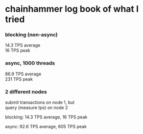 # chainhammer log book of what I tried

### blocking (non-async)

14.3 TPS average    
16 TPS peak   

### async, 1000 threads

86.9 TPS average  
231 TPS peak  

### 2 different nodes
submit transactions on node 1, but  
query (measure tps) on node 2    

blocking: 14.3 TPS average, 16 TPS peak     

async: 92.6 TPS average, 605 TPS peak  
